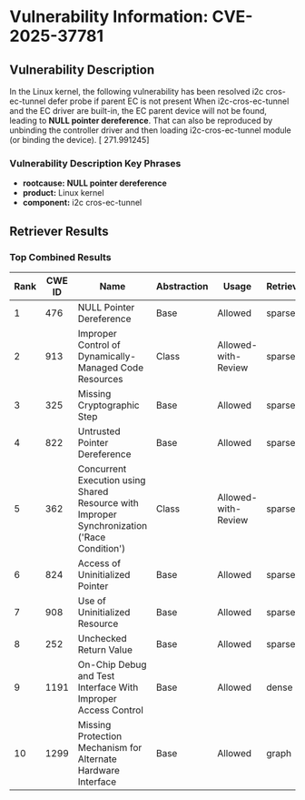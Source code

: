 # Vulnerability Information: CVE-2025-37781

## Vulnerability Description
In the Linux kernel, the following vulnerability has been resolved i2c cros-ec-tunnel defer probe if parent EC is not present When i2c-cros-ec-tunnel and the EC driver are built-in, the EC parent device will not be found, leading to **NULL pointer dereference**. That can also be reproduced by unbinding the controller driver and then loading i2c-cros-ec-tunnel module (or binding the device). [ 271.991245]

### Vulnerability Description Key Phrases
- **rootcause:** **NULL pointer dereference**
- **product:** Linux kernel
- **component:** i2c cros-ec-tunnel

## Retriever Results

### Top Combined Results

| Rank | CWE ID | Name | Abstraction | Usage  | Retrievers | Individual Scores |
|------|--------|------|-------------|-------|------------|-------------------|
| 1 | 476 | NULL Pointer Dereference | Base | Allowed | sparse | 0.397 |
| 2 | 913 | Improper Control of Dynamically-Managed Code Resources | Class | Allowed-with-Review | sparse | 0.378 |
| 3 | 325 | Missing Cryptographic Step | Base | Allowed | sparse | 0.371 |
| 4 | 822 | Untrusted Pointer Dereference | Base | Allowed | sparse | 0.364 |
| 5 | 362 | Concurrent Execution using Shared Resource with Improper Synchronization ('Race Condition') | Class | Allowed-with-Review | sparse | 0.356 |
| 6 | 824 | Access of Uninitialized Pointer | Base | Allowed | sparse | 0.356 |
| 7 | 908 | Use of Uninitialized Resource | Base | Allowed | sparse | 0.351 |
| 8 | 252 | Unchecked Return Value | Base | Allowed | sparse | 0.346 |
| 9 | 1191 | On-Chip Debug and Test Interface With Improper Access Control | Base | Allowed | dense | 0.509 |
| 10 | 1299 | Missing Protection Mechanism for Alternate Hardware Interface | Base | Allowed | graph | 0.002 |

